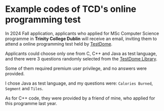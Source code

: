 # Example codes of TCD's online programming test
In 2024 Fall application, applicants who applied for MSc Computer Science programme in **Trinity College Dublin** will receive an email, inviting them to attend a online programming test held by [TestDome](https://www.testdome.com/).

Applicants could choose only one from C, C++ and Java as test language, and there were 3 questions randomly selected from the [TestDome Library](https://www.testdome.com/library?page=1).

Some of them required premium user privilege, and no answers were provided.

I chose Java as test language, and my questions were: `Calories Burned`, `Segment` and `Tiles`.

As for C++ code, they were provided by a friend of mine, who applied for this programme last year.
